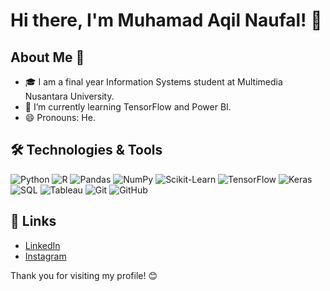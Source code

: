 # Hi there, I'm Muhamad Aqil Naufal! 👋

<!-- [![Linkedin Badge](https://img.shields.io/badge/-Muhamad_Aqil_Naufal-blue?style=flat-square&logo=Linkedin&logoColor=white&link=https://www.linkedin.com/in/maqilnaufal/)](https://www.linkedin.com/in/maqilnaufal/)
[![Gmail Badge](https://img.shields.io/badge/-naulynaufal@gmail.com-c14438?style=flat-square&logo=Gmail&logoColor=white&link=mailto:naulynaufal@gmail.com)](mailto:naulynaufal@gmail.com)
[![GitHub followers](https://img.shields.io/github/followers/MAqilNaufal?label=Follow&style=social)](https://github.com/MAqilNaufal/?tab=follow)
[![Visits Badge](https://badges.pufler.dev/visits/MAqilNaufal/MAqilNaufal)](https://github.com/MAqilNaufal) -->

## About Me 🚀

- 🎓 I am a final year Information Systems student at Multimedia Nusantara University.
- 🌱 I’m currently learning TensorFlow and Power BI.
- 😄 Pronouns: He.
<!-- - 👯 I’m looking to collaborate on [projects or types of collaborations you're interested in]. -->
<!-- - 💬 Ask me about [topics you are knowledgeable about]. -->
<!-- - 📫 How to reach me: naulynaufal@gmail,com. -->

## 🛠️ Technologies & Tools

![Python](https://img.shields.io/badge/-Python-333?style=flat-square&logo=python)
![R](https://img.shields.io/badge/-R-333?style=flat-square&logo=r)
![Pandas](https://img.shields.io/badge/-Pandas-333?style=flat-square&logo=pandas)
![NumPy](https://img.shields.io/badge/-NumPy-333?style=flat-square&logo=numpy)
![Scikit-Learn](https://img.shields.io/badge/-Scikit--Learn-333?style=flat-square&logo=scikit-learn)
![TensorFlow](https://img.shields.io/badge/-TensorFlow-333?style=flat-square&logo=tensorflow)
![Keras](https://img.shields.io/badge/-Keras-333?style=flat-square&logo=keras)
![SQL](https://img.shields.io/badge/-SQL-333?style=flat-square&logo=postgresql)
![Tableau](https://img.shields.io/badge/-Tableau-333?style=flat-square&logo=tableau)
![Git](https://img.shields.io/badge/-Git-333?style=flat-square&logo=git)
![GitHub](https://img.shields.io/badge/-GitHub-333?style=flat-square&logo=github)

<!-- ## 📊 Most Used Languages

![Top Langs](https://github-readme-stats.vercel.app/api/top-langs/?username=MAqilNaufal&layout=compact&hide_border=true) -->

<!-- ## 📈 GitHub Stats

![Your GitHub Stats](https://github-readme-stats.vercel.app/api?username=MAqilNaufal&show_icons=true&hide_border=true) -->

<!-- ## 🏆 GitHub Trophies

![trophy](https://github-profile-trophy.vercel.app/?username=yourgithubusername&theme=onedark) -->

## 🔗 Links

<!-- - [Portfolio](https://naulynaufal.com) -->
- [LinkedIn](https://www.linkedin.com/in/maqilnaufal/)
- [Instagram](https://www.instagram.com/naufalnauly/)

Thank you for visiting my profile! 😊

